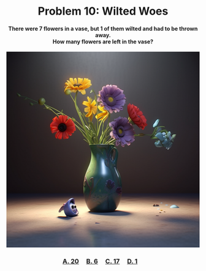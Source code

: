<h1 align="center">
Problem 10: Wilted Woes
</h1>

<h4 align="center">
There were 7 flowers in a vase, but 1 of them wilted and had to be thrown away.<br/>How many flowers are left in the vase?
</h4>

<p align="center">
<img src="image.png" height="512"/>
</p>

<h3 align="center"><span><a href="https://raw.githubusercontent.com/rain1024/math/main/assets/lose0.png">A. 20</a></span>&nbsp;&nbsp;&nbsp;&nbsp;
<span><a href="https://raw.githubusercontent.com/rain1024/math/main/assets/win0.png">B. 6</a></span>&nbsp;&nbsp;&nbsp;&nbsp;
<span><a href="https://raw.githubusercontent.com/rain1024/math/main/assets/lose0.png">C. 17</a></span>&nbsp;&nbsp;&nbsp;&nbsp;
<span><a href="https://raw.githubusercontent.com/rain1024/math/main/assets/lose0.png">D. 1</a></span>&nbsp;&nbsp;&nbsp;&nbsp;
</h3>